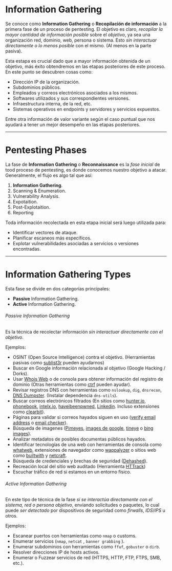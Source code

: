 # Information Gathering

Se conoce como **Information Gathering** o **Recopilación de información** a la primera fase de un proceso de pentesting. El objetivo es claro, *recopilar la mayor cantidad de información posible* sobre el *objetivo*, ya sea una organización red, dominio, web, persona o sistema. Esto *sin interactuar directamente o lo menos posible* con el mismo. (Al menos en la parte pasiva).

Esta estapa es crucial dado que a mayor información obtenida de un objetivo, más éxito obtendremos en las etapas posteriores de este proceso. En este punto se descubren cosas como: 

- Dirección IP de la organización.
- Subdominios públicos.
- Empleados y correos electrónicos asociados a los mismos.
- Softwares utilizados y sus correspondientes versiones.
- Infraestructura interna, de la red, etc.
- Sistemas operativos en endpoints y servidores y servicios expuestos.

Entre otra información de valor variante según el caso puntual que nos ayudará a tener un mejor desempeño en las etapas posteriores.

----
# Pentesting Phases

La fase de **Information Gathering** o **Reconnaissance** es la *fase inicial* de tood proceso de pentesting, es donde conocemos nuestro objetivo a atacar. Generalmente, el flujo es algo tal que así:

1. **Information Gathering**.
2. Scanning & Enumeration.
3. Vulnerability Analysis.
4. Expotaition.
5. Post-Explotaition.
6. Reporting

Toda información recolectada en esta etapa inicial será luego utilizada para:

- Identificar vectores de ataque.
- Planificar escaneos más específicos.
- Explotar vulnerabilidades asociadas a servicios o versiones encontradas.

-----
# Information Gathering Types

Esta fase se divide en dos categorías principales:

- **Passive** Information Gathering.
- **Active** Information Gathering.
###### Passive Information Gathering

Es la técnica de recolectar información *sin interactuar directamente con el objetivo*. 

Ejemplos:

- OSINT (Open Source Intelligence) contra el objetivo. (Herramientas pasivas como [sublist3r](https://github.com/aboul3la/Sublist3r) pueden ayudarnos)
- Buscar en Google información relacionada al objetivo (Google Hacking / Dorks).
- Usar [Whois Web](https://whois.domaintools.com/)  o de consola para obtener información del registro de dominio (Otras herramientas como [ctrf](https://chrome.google.com/webstore/detail/clearbit-connect-free-ver/pmnhcgfcafcnkbengdcanjablaabjplo) pueden ayudar).
- Revisar registros DNS con herramientas como `nslookup`, `dig`, `dnsrecon`, [DNS Dumpster](https://dnsdumpster.com). (Instalar dependencia `dns-utils`).
- Buscar correos electrónicos filtrados (En sitios como [hunter.io](https://hunter.io), [phonebook](https://phonebook.cz), [intelx.io](https://intelx.io), [haveibeenpwned](https://haveibeenpwned.com/), [Linkedin](https://linkedin.com). Incluso extensiones como [clearbit](https://chrome.google.com/webstore/detail/clearbit-connect-free-ver/pmnhcgfcafcnkbengdcanjablaabjplo)).
- Páginas para validar si correos hayados siguen en uso ([verify email address](https://www.verifyemailaddress.org) o [email checker](https://email-checker.net)).
- Búsqueda de imagenes ([Pimeyes](https://pimeyes.com), [images de google](https://images.google.com), [tineye](https://tineye.com) o [bing images](https://www.bing.com/images)).
- Analizar metadatos de posibles documentas públicos hayados.
- Identificar tecnologías de una web con herramientas de consola como [whatweb](https://github.com/urbanadventurer/WhatWeb), extensiones de navegador como [wappalyzer](https://addons.mozilla.org/es/firefox/addon/wappalyzer) o sitios web como [builtwith](https://buildwith.com) y [netcraft](https://netcraft.com).
- Búsqueda de credenciales y brechas de seguridad ([Dehashed](https://dehashed.com)).
- Recreación local del sitio web auditado (Herramienta [HTTrack](https://httrack.com))
- Escuchar tráfico de red si estamos en un entorno físico.
###### Active Information Gathering

En este tipo de técnica de la fase *si se interactúa directamente con el sistema, red o persona objetivo*, enviando solicitudes o paquetes, lo cual puede *ser detectado* por dispositivos de seguridad como *firwalls*, *IDS*/*IPS* u otros.

Ejemplos:

- Escanear puertos con herramientas como `nmap` o customs.
- Enumerar servicios (`nmap`, `netcat` , `banner grabbing` ).
- Enumerar subdominios con herramientas como `ffuf`, `gobuster` o `dirb`.
- Resolver direcciones IP de hosts activos.
- Enumerar o Fuzzear servicios de red (HTTPS, HTTP, FTP, FTPS, SMB, etc.).